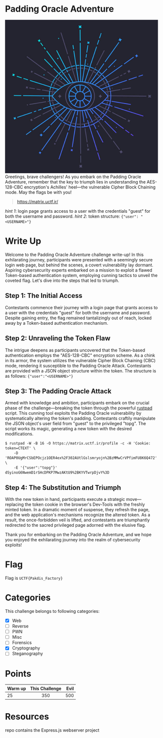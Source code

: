 # Padding Oracle Adventure
<img src="resources/oracleseye.jpg" title="Oracle's Eye" alt="Oracle's Eye" data-align="center"><br>
Greetings, brave challengers! As you embark on the Padding Oracle Adventure, remember that the key to triumph lies in understanding the AES-128-CBC encryption's Achilles' heel—the vulnerable Cipher Block Chaining mode. May the flags be with you!

> https://matrix.uctf.ir/

*hint 1*: login page grants access to a user with the credentials "guest" for both the username and password.
*hint 2*: token structure: `{"user": "<USERNAME>"}`
 
# Write Up

Welcome to the Padding Oracle Adventure challenge write-up! In this exhilarating journey, participants were presented with a seemingly secure login web page, but behind the scenes, a covert vulnerability lay dormant. Aspiring cybersecurity experts embarked on a mission to exploit a flawed Token-based authentication system, employing cunning tactics to unveil the coveted flag. Let's dive into the steps that led to triumph.

## Step 1: The Initial Access

Contestants commence their journey with a login page that grants access to a user with the credentials "guest" for both the username and password. Despite gaining entry, the flag remained tantalizingly out of reach, locked away by a Token-based authentication mechanism.<br>


## Step 2: Unraveling the Token Flaw

The intrigue deepens as participants uncovered that the Token-based authentication employs the "AES-128-CBC" encryption scheme. As a chink in its armor, the system utilizes the vulnerable Cipher Block Chaining (CBC) mode, rendering it susceptible to the Padding Oracle Attack. Contestants are provided with a JSON object structure within the token. The structure is as follows: `{"user":"<USERNAME>"}`

## Step 3: The Padding Oracle Attack

Armed with knowledge and ambition, participants embark on the crucial phase of the challenge—breaking the token through the powerful [rustpad](https://github.com/Kibouo/rustpad) script. This cunning tool exploits the Padding Oracle vulnerability by systematically altering the token's padding. Contestants craftily manipulate the JSON object's user field from "guest" to the privileged "topg". The script works its magic, generating a new token with the desired modifications.

```
$ rustpad -W -B 16 -O https://matrix.uctf.ir/profile -c -H 'Cookie: token=CTEXT' \
	-D 'ROAP0UgMrCSbEPOcjz1OER4ex%2F302AUtlGslsmryojn%2BzMMwCrVPfimFU8K6Q472' \
	-E '{"user":"topg"}'
dSyinoG6NwemD1rSHcDPKP7MwzAKtU9%2BKYVTwrpDjvY%3D
```

## Step 4: The Substitution and Triumph

With the new token in hand, participants execute a strategic move—replacing the token cookie in the browser's Dev-Tools with the freshly minted token. In a dramatic moment of suspense, they refresh the page, and the web application's mechanisms recognize the altered token. As a result, the once-forbidden veil is lifted, and contestants are triumphantly redirected to the sacred privileged page adorned with the elusive flag.<br>

Thank you for embarking on the Padding Oracle Adventure, and we hope you enjoyed the exhilarating journey into the realm of cybersecurity exploits!

# Flag

Flag is `UCTF{Pakdis_Factory}`

# Categories

This challenge belongs to following categories:

- [x] Web
- [ ] Reverse
- [ ] PWN
- [ ] Misc
- [ ] Forensics
- [x] Cryptography
- [ ] Steganography

# Points

| Warm up | This Challenge  | Evil |
| ------- |:---------------:| ----:|
| 25      |       350       | 500  |

# Resources
repo contains the Express.js webserver project